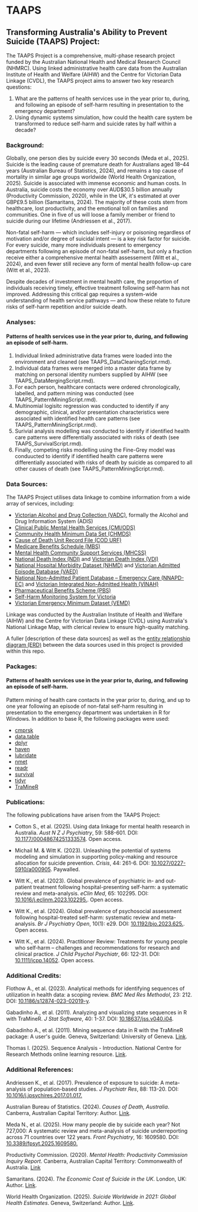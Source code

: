 # TAAPS
## Transforming Australia's Ability to Prevent Suicide (TAAPS) Project:
The TAAPS Project is a comprehensive, multi-phase research project funded by the Australian National Health and Medical Research Council (NHMRC). Using linked administrative health care data from the Australian Institute of Health and Welfare (AIHW) and the Centre for Victorian Data Linkage (CVDL), the TAAPS project aims to answer two key research questions:

1. What are the patterns of health services use in the year prior to, during, and following an episode of self-harm resulting in presentation to the emergency department?
2. Using dynamic systems simulation, how could the health care system be transformed to reduce self-harm and suicide rates by half within a decade?


### Background:
Globally, one person dies by suicide every 30 seconds (Meda et al., 2025). Suicide is the leading cause of premature death for Australians aged 18–44 years (Australian Bureau of Statistics, 2024), and remains a top cause of mortality in similar age groups worldwide (World Health Organization, 2025). Suicide is associated with immense economic and human costs. In Australia, suicide costs the economy over AUD$30.5 billion annually (Productivity Commission, 2020), while in the UK, it's estimated at over GBP£9.5 billion (Samaritans, 2024). The majority of these costs stem from healthcare, lost productivity, and the emotional toll on families and communities. One in five of us will loose a family member or friend to suicide during our lifetime (Andriessen et al., 2017).

Non-fatal self-harm — which includes self-injury or poisoning regardless of motivation and/or degree of suicidal intent — is a key risk factor for suicide. For every suicide, many more individuals present to emergency departments following an episode of non-fatal self-harm, but only a fraction receive either a comprehensive mental health assessement (Witt et al., 2024), and even fewer still recieve any form of mental health follow-up care (Witt et al., 2023). 

Despite decades of investment in mental health care, the proportion of individuals receiving timely, effective treatment following self-harm has not improved. Addressing this critical gap requires a system-wide understanding of health service pathways — and how these relate to future risks of self-harm repetition and/or suicide death.

### Analyses:
#### Patterns of health services use in the year prior to, during, and following an episode of self-harm.
1. Individual linked administrative data frames were loaded into the environment and cleaned (see TAAPS_DataCleaningScript.rmd).
2. Individual data frames were merged into a master data frame by matching on personal identity numbers supplied by AIHW (see TAAPS_DataMergingScript.rmd).
3. For each person, healthcare contacts were ordered chronologically, labelled, and pattern mining was conducted (see TAAPS_PatternMiningScript.rmd).
4. Multinomial logisitc regression was conducted to identify if any demographic, clinical, and/or presentation characteristics were associated with identified health care patterns (see TAAPS_PatternMiningScript.rmd).
5. Surivial analysis modelling was conducted to identify if identified health care patterns were differentially associated with risks of death (see TAAPS_SurvivalScript.rmd).
6. Finally, competing risks modelling using the Fine-Grey model was conduucted to identify if identified health care patterns were differentially associated with risks of death by suicide as compared to all other causes of death (see TAAPS_PatternMiningScript.rmd).

### Data Sources:
The TAAPS Project utilises data linkage to combine information from a wide array of services, including:

* [Victorian Alcohol and Drug Collection (VADC)](https://www.health.vic.gov.au/funding-and-reporting-aod-services/victorian-alcohol-and-drug-collection-vadc), formally the Alcohol and Drug Information System (ADIS)
* [Clinical Public Mental Health Services (CMI/ODS)](https://www.health.vic.gov.au/research-and-reporting/cmiods)
* [Community Health Minimum Data Set (CHMDS)](https://www.health.vic.gov.au/primary-and-community-health/community-health-minimum-data-set-chmds)
* [Cause of Death Unit Record File (COD URF)](https://metadata.phrn.org.au/dataset/COD-URF-vic)
* [Medicare Benefits Schedule (MBS)](https://www.aihw.gov.au/about-our-data/our-data-collections/medicare-benefits-schedule-mbs)
* [Mental Health Community Support Services (MHCSS)](https://www.health.vic.gov.au/mental-health-services/mental-health-community-support-services)
* [National Death Index (NDI)](https://www.aihw.gov.au/about-our-data/our-data-collections/national-death-index) and [Victorian Death Index (VDI)](https://metadata.phrn.org.au/dataset/deaths-vic)
* [National Hospital Morbidity Dataset (NHMD)](https://www.aihw.gov.au/about-our-data/our-data-collections/national-hospitals-data-collection) and [Victorian Admitted Episode Database (VAED)](https://www.health.vic.gov.au/data-reporting/victorian-admitted-episodes-dataset)
* [National Non-Admitted Patient Database – Emergency Care (NNAPD-EC)](https://www.aihw.gov.au/about-our-data/our-data-collections/national-hospitals-data-collection#:~:text=The%20National%20Non-Admitted%20Patient%20Emergency%20Department%20Care%20Database,care%20in%20emergency%20departments%20in%20selected%20public%20hospitals.) and [Victorian Integrated Non-Admitted Health (VINAH)](https://www.health.vic.gov.au/data-reporting/victorian-integrated-non-admitted-health-vinah-dataset)
* [Pharmaceutical Benefits Scheme (PBS)](https://www.aihw.gov.au/about-our-data/our-data-collections/pharmaceutical-benefits-scheme)
* [Self-Harm Monitoring System for Victoria](https://pmc.ncbi.nlm.nih.gov/articles/PMC7765445/)
* [Victorian Emergency Minimum Dataset (VEMD)](https://www.health.vic.gov.au/data-reporting/victorian-emergency-minimum-dataset-vemd)

Linkage was conducted by the Australian Institute of Health and Welfare (AIHW) and the Centre for Victorian Data Linkage (CVDL) using Australia's National Linkage Map, with clerical review to ensure high-quality matching.

A fuller [description of these data sources] as well as the [entity relationship diagram (ERD)](https://github.com/K-G-Witt/TAAPS/blob/main/TAAPS_EntityRelationshipDiagram.pdf) between the data sources used in this project is provided within this repo.

### Packages:
#### Patterns of health services use in the year prior to, during, and following an episode of self-harm.
Pattern mining of health care contacts in the year prior to, during, and up to one year following an episode of non-fatal self-harm resulting in presentation to the emergency department was undertaken in R for Windows. In addition to base R, the following packages were used:

* [cmprsk](https://www.rdocumentation.org/packages/cmprsk/versions/2.2-11)
* [data.table](https://www.rdocumentation.org/packages/data.table/versions/1.14.8)
* [dplyr](https://www.rdocumentation.org/packages/dplyr/versions/1.0.10)
* [haven](https://www.rdocumentation.org/packages/haven/versions/2.5.3)
* [lubridate](https://www.rdocumentation.org/packages/lubridate/versions/1.9.2)
* [nmet](https://www.rdocumentation.org/packages/nnet/versions/7.3-20/topics/nnet)
* [readr](https://www.rdocumentation.org/packages/readr/versions/2.1.4)
* [survival](https://www.rdocumentation.org/packages/survival/versions/3.5-7)
* [tidyr](https://www.rdocumentation.org/packages/tidyr/versions/1.3.0)
* [TraMineR](https://traminer.unige.ch/)

### Publications:
The following publications have arisen from the TAAPS Project:

* Cotton S., et al. (2025). Using data linkage for mental health research in Australia. _Aust N Z J Psychiatry_, 59: 588-601. DOI: [10.1177/00048674251333574](https://journals.sagepub.com/doi/10.1177/00048674251333574). Open access.

* Michail M. & Witt K. (2023). Unleashing the potential of systems modeling and simulation in supporting policy-making and resource allocation for suicide prevention. _Crisis_, 44: 261-6. DOI: [10.1027/0227-5910/a000905](https://econtent.hogrefe.com/doi/10.1027/0227-5910/a000905). Paywalled.

* Witt K., et al. (2023). Global prevalence of psychiatric in- and out-patient treatment following hospital-presenting self-harm: a systematic review and meta-analysis. _eClin Med_, 65: 102295. DOI: [10.1016/j.eclinm.2023.102295.](https://www.thelancet.com/journals/eclinm/article/PIIS2589-5370(23)00472-8/fulltext). Open access.

* Witt K., et al. (2024). Global prevalence of psychosocial assessment following hospital-treated self-harm: systematic review and meta-analysis. _Br J Psychiatry Open_, 10(1): e29. DOI: [10.1192/bjo.2023.625.](https://www.cambridge.org/core/journals/bjpsych-open/article/global-prevalence-of-psychosocial-assessment-following-hospitaltreated-selfharm-systematic-review-and-metaanalysis/898B8307745ABDC3837EBC8781FB9167). Open access.

* Witt K., et al. (2024). Practitioner Review: Treatments for young people who self‐harm – challenges and recommendations for research and clinical practice. _J Child Psychol Psychiatr_, 66: 122-31. DOI: [10.1111/jcpp.14052](https://acamh.onlinelibrary.wiley.com/doi/10.1111/jcpp.14052). Open access.

### Additional Credits:
Flothow A., et al. (2023). Analytical methods for identifying sequences of utilization in health data: a scoping review. _BMC Med Res Methodol_, 23: 212. DOI: [10.1186/s12874-023-02019-y](https://doi.org/10.1186/s12874-023-02019-y).

Gabadinho A., et al. (2011). Analyzing and visualizing state sequences in R with TraMineR. _J Stat Software_, 40: 1-37. DOI: [10.18637/jss.v040.i04](https://doi.org/10.18637/jss.v040.i04).

Gabadinho A., et al. (2011). Mining sequence data in R with the TraMineR package: A user's guide. Geneva, Switzerland: University of Geneva. [Link](http://mephisto.unige.ch/traminer). 

Thomas I. (2025). Sequence Analysis - Introduction. National Centre for Research Methods online learning resource. [Link](https://www.ncrm.ac.uk/resources/online/all/?id=20853).

### Additional References:
Andriessen K., et al. (2017). Prevalence of exposure to suicide: A meta-analysis of population-based studies. _J Psychiatr Res_, 88: 113-20. DOI: [10.1016/j.jpsychires.2017.01.017.](https://www.sciencedirect.com/science/article/abs/pii/S0022395616304836?via%3Dihub)

Australian Bureau of Statistics. (2024). _Causes of Death, Australia_. Canberra, Australian Capital Territory: Author. [Link](https://www.abs.gov.au/statistics/health/causes-death/causes-death-australia/latest-release).
 
Meda N., et al. (2025). How many people die by suicide each year? Not 727,000: A systematic review and meta-analysis of suicide underreporting across 71 countries over 122 years. _Front Psychiatry_, 16: 1609580. DOI: [10.3389/fpsyt.2025.1609580.](https://www.frontiersin.org/journals/psychiatry/articles/10.3389/fpsyt.2025.1609580/full) 

Productivity Commission. (2020). _Mental Health: Productivity Commission Inquiry Report_. Canberra, Australian Capital Territory: Commonwealth of Australia. [Link](https://www.pc.gov.au/inquiries-and-research/mental-health-review/#final-report)

Samaritans. (2024). _The Economic Cost of Suicide in the UK_. London, UK: Author. [Link](https://www.samaritans.org/about-samaritans/research-policy/the-economic-cost-of-suicide/).

World Health Organization. (2025). _Suicide Worldwide in 2021: Global Health Estimates_. Geneva, Switzerland: Author. [Link](https://www.who.int/publications/i/item/9789240110069).
